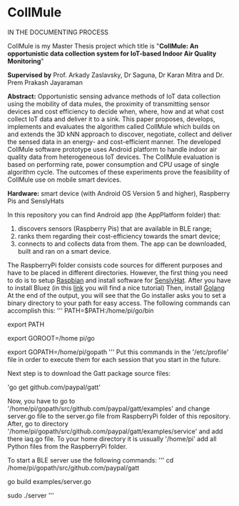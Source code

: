# CollMule
IN THE DOCUMENTING PROCESS

CollMule is my Master Thesis project which title is "**CollMule: An opportunistic data collection system for IoT-based Indoor Air Quality Monitoring**"

**Supervised by** Prof. Arkady Zaslavsky, Dr Saguna, Dr Karan Mitra and Dr. Prem Prakash Jayaraman

**Abstract:** Opportunistic sensing advance methods of IoT data collection using the mobility of data mules, the proximity of transmitting sensor devices and cost efficiency to decide when, where, how and at what cost collect IoT data and deliver it to a sink. This paper proposes, develops, implements and evaluates the algorithm called CollMule which builds on and extends the 3D kNN approach to discover, negotiate, collect and deliver the sensed data in an energy- and cost-efficient manner. The developed CollMule software prototype uses Android platform to handle indoor air quality data from heterogeneous IoT devices. The CollMule evaluation is based on performing rate, power consumption and CPU usage of single algorithm cycle. The outcomes of these experiments prove the feasibility of CollMule use on mobile smart devices.

**Hardware:** smart device (with Android OS Version 5 and higher), Raspberry Pis and SenslyHats

In this repository you can find Android app (the AppPlatform folder) that: 
1. discovers sensors (Raspberry Pis) that are available in BLE range; 
2. ranks them regarding their cost-efficiency towards the smart device; 
3. connects to and collects data from them.
The app can be downloaded, built and ran on a smart device.

The RaspberryPi folder consists code sources for different purposes and have to be placed in different directories. However, the first thing you need to do is to setup [Raspbian](https://www.raspberrypi.org/downloads/raspbian/) and install software for [SenslyHat](http://www.instructables.com/id/Sensly-Hat-for-the-Raspberry-Pi-Air-Quality-Gas-De/).
After you have to install Bluez (in this [link](https://stackoverflow.com/questions/41351514/leadvertisingmanager1-missing-from-dbus-objectmanager-getmanagedobjects) you will find a nice tutorial)
Then, install [Golang](https://golang.org/doc/install/source)
At the end of the output, you will see that the Go installer asks you to set a binary directory to your path for easy access. The following commands can accomplish this:
'''
PATH=$PATH:/home/pi/go/bin

export PATH

export GOROOT=/home pi/go

export GOPATH=/home/pi/gopath
'''
Put this commands in the '/etc/profile' file in order to execute them for each session that you start in the future.

Next step is to download the Gatt package source files:

'go get github.com/paypal/gatt'

Now, you have to go to '/home/pi/gopath/src/github.com/paypal/gatt/examples' and change server.go file to the server.go file from RaspberryPi folder of this repository.
After, go to directory '/home/pi/gopath/src/github.com/paypal/gatt/examples/service' and add there iaq.go file.
To your home directory it is ussually '/home/pi' add all Python files from the RaspberryPi folder.

To start a BLE server use the following commands:
'''
cd /home/pi/gopath/src/github.com/paypal/gatt

go build examples/server.go

sudo ./server
'''
